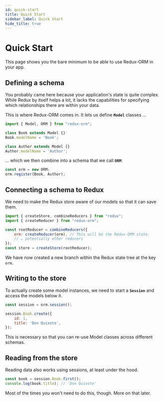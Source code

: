 ```yaml
---
id: quick-start
title: Quick Start
sidebar_label: Quick Start
hide_title: true
---
```


# Quick Start

This page shows you the bare minimum to be able to use Redux-ORM in your app.

## Defining a schema

You probably came here because your application's state is quite complex. While Redux by itself helps a lot, it lacks the capabilities for specifying which relationships there are within your data.

This is where Redux-ORM comes in. It lets us define **`Model`** classes …

```js
import { Model, ORM } from "redux-orm";

class Book extends Model {}
Book.modelName = 'Book';

class Author extends Model {}
Author.modelName = 'Author';
```
… which we then combine into a schema that we call **`ORM`**:
```js
const orm = new ORM;
orm.register(Book, Author);
```

## Connecting a schema to Redux

We need to make the Redux store aware of our models so that it can save them.
```js
import { createStore, combineReducers } from "redux";
import { createReducer } from "redux-orm";

const rootReducer = combineReducers({
    orm: createReducer(orm), // This will be the Redux-ORM state.
    // … potentially other reducers
});
const store = createStore(rootReducer);
```
We have now created a new branch within the Redux state tree at the key `orm`.

## Writing to the store

To actually create some model instances, we need to start a **`Session`** and access the models below it.
```js
const session = orm.session();

session.Book.create({
    id: 1,
    title: 'Don Quixote',
});
```

This is necessary so that you can re-use Model classes across different schemas.

## Reading from the store

Reading data also works using sessions, at least under the hood.
```js
const book = session.Book.first();
console.log(book.title); // 'Don Quixote'
```
Most of the times you won't need to do this, though. More on that later.
